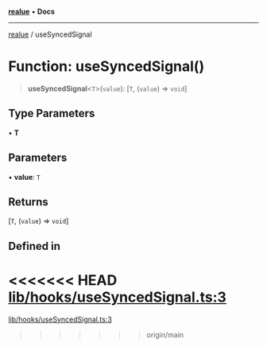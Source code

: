 [**realue**](../README.md) • **Docs**

***

[realue](../README.md) / useSyncedSignal

# Function: useSyncedSignal()

> **useSyncedSignal**\<`T`\>(`value`): [`T`, (`value`) => `void`]

## Type Parameters

• **T**

## Parameters

• **value**: `T`

## Returns

[`T`, (`value`) => `void`]

## Defined in

<<<<<<< HEAD
[lib/hooks/useSyncedSignal.ts:3](https://github.com/nevoland/realue/blob/cbce77129663d64110c6eeb5270a3b7841e0b453/lib/hooks/useSyncedSignal.ts#L3)
=======
[lib/hooks/useSyncedSignal.ts:3](https://github.com/nevoland/realue/blob/90be82ca388547f529d338e720e90d4eeb8b3263/lib/hooks/useSyncedSignal.ts#L3)
>>>>>>> origin/main
